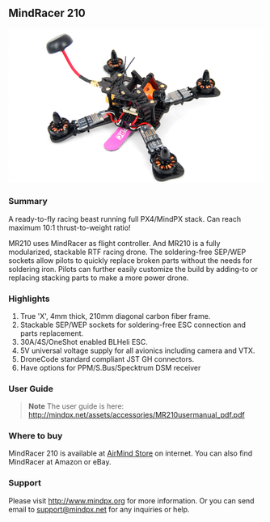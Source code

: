 ## MindRacer 210

![](../../assets/hardware/hardware-mindracer210.png)

### Summary

A ready-to-fly racing beast running full PX4/MindPX stack. Can reach maximum 10:1 thrust-to-weight ratio!

MR210 uses MindRacer as flight controller.  And MR210 is a fully modularized, stackable RTF racing drone. The soldering-free SEP/WEP sockets allow pilots to quickly replace broken parts without the needs for soldering iron. Pilots can further easily customize the build by adding-to or replacing stacking parts to make a more power drone.

### Highlights

1. True 'X', 4mm thick, 210mm diagonal carbon fiber frame.
2. Stackable SEP/WEP sockets for soldering-free ESC connection and parts replacement.
3. 30A/4S/OneShot enabled BLHeli ESC.
4. 5V universal voltage supply for all avionics including camera and VTX.
5. DroneCode standard compliant JST GH connectors.
6. Have options for PPM/S.Bus/Specktrum DSM receiver

### User Guide

> **Note** The user guide is here: http://mindpx.net/assets/accessories/MR210usermanual_pdf.pdf

### Where to buy

MindRacer 210 is available at [AirMind Store](http://drupal.xitronet.com/?q=catalog) on internet. You can also find MindRacer at Amazon or eBay.

### Support

Please visit http://www.mindpx.org for more information. Or you can send email to <support@mindpx.net> for any inquiries or help.
